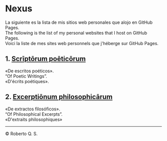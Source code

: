 # Nexus

La siguiente es la lista de mis sitios web personales que alojo en GitHub Pages.<br>
The following is the list of my personal websites that I host on GitHub Pages.<br>
Voici la liste de mes sites web personnels que j'héberge sur GitHub Pages.
 
## 1. [Scrīptōrum poēticōrum](https://scriptorum-poeticorum.github.io)
«De escritos poéticos».<br>
“Of Poetic Writings”.<br>
«D'écrits poétiques».

## 2. [Excerptiōnum philosophicārum](https://excerptionum-philosophicarum.github.io)
«De extractos filosóficos».<br>
“Of Philosophical Excerpts”.<br>
«D'extraits philosophiques»

***
&copy; Roberto Q. S.
